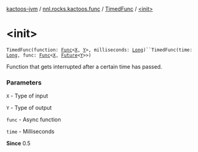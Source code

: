 [kactoos-jvm](../../index.md) / [nnl.rocks.kactoos.func](../index.md) / [TimedFunc](index.md) / [&lt;init&gt;](./-init-.md)

# &lt;init&gt;

`TimedFunc(function: `[`Func`](../../nnl.rocks.kactoos/-func/index.md)`<`[`X`](index.md#X)`, `[`Y`](index.md#Y)`>, milliseconds: `[`Long`](https://kotlinlang.org/api/latest/jvm/stdlib/kotlin/-long/index.html)`)``TimedFunc(time: `[`Long`](https://kotlinlang.org/api/latest/jvm/stdlib/kotlin/-long/index.html)`, func: `[`Func`](../../nnl.rocks.kactoos/-func/index.md)`<`[`X`](index.md#X)`, `[`Future`](http://docs.oracle.com/javase/8/docs/api/java/util/concurrent/Future.html)`<`[`Y`](index.md#Y)`>>)`

Function that gets interrupted after a certain time has passed.

### Parameters

`X` - Type of input

`Y` - Type of output

`func` - Async function

`time` - Milliseconds

**Since**
0.5

